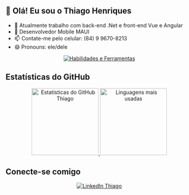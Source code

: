 ## 👋 Olá! Eu sou o Thiago Henriques

- 🔭 Atualmente trabalho com back-end .Net e front-end Vue e Angular
- 🌱 Desenvolvedor Mobile MAUI
- 📫 Contate-me pelo celular: (84) 9 9670-8213
- 😄 Pronouns: ele/dele

<p align="center">
  <a href="https://skillicons.dev">
    <img src="https://skillicons.dev/icons?i=git,github,mysql,nodejs,css,html,js,ts,angular,vue,cs,androidstudio" alt="Habilidades e Ferramentas" />
  </a>
</p>

## Estatísticas do GitHub

<p align="center">
  <a href="https://github.com/ThiagoHenriquesPessoa">
    <img height="180em" src="https://github-readme-stats.vercel.app/api?username=ThiagoHenriquesPessoa&show_icons=true&theme=dark&include_all_commits=true&count_private=true" alt="Estatísticas do GitHub Thiago" />
    <img height="180em" src="https://github-readme-stats.vercel.app/api/top-langs/?username=ThiagoHenriquesPessoa&layout=compact&langs_count=7&theme=dark" alt="Linguagens mais usadas" />
  </a>
</p>

## Conecte-se comigo

<p align="center">
  <a href="https://www.linkedin.com/in/thiago-henriques-0b4081139/" target="_blank">
    <img src="https://img.shields.io/badge/-LinkedIn-%230077B5?style=for-the-badge&logo=linkedin&logoColor=white" alt="LinkedIn Thiago" />
  </a>   
</p>

<!-- Remova ou substitua essas referências se não forem relevantes -->
<!-- <a href="https://medium.com/@zluvsand">
    <img height="50" src="https://cdn4.iconfinder.com/data/icons/social-media-rounded-corners/512/Medium_rounded_cr-306.png" alt="Medium" />
</a> 
<a href="https://open.spotify.com/playlist/7KmIUNWrK8wEHfQcQfFrQ1?si=0e2d44043b5a40a4">
    <img height="50" src="https://cdn4.iconfinder.com/data/icons/logos-and-brands/512/315_Spotify_logo-128.png" alt="Spotify" />
</a> -->
